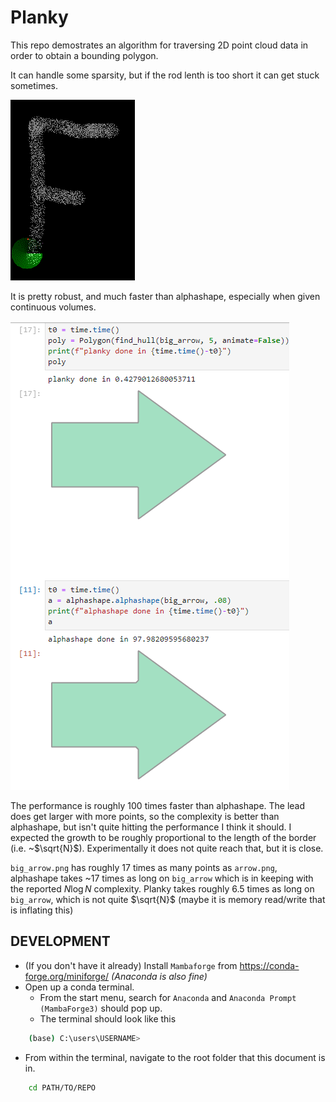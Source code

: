 # Planky
This repo demostrates an algorithm for traversing 2D point cloud data in order to obtain a bounding polygon.


It can handle some sparsity, but if the rod lenth is too short it can get stuck sometimes.

![Demo](images/f_anim.gif)


It is pretty robust, and much faster than alphashape, especially when given continuous volumes.

![big_arrow_results](images/big_arrow_results.PNG)

The performance is roughly 100 times faster than alphashape. The lead does get larger with more points, so the complexity is better than alphashape, but isn't quite hitting the performance I think it should. I expected the growth to be roughly proportional to the length of the border (i.e. ~$\sqrt{N}$). Experimentally it does not quite reach that, but it is close.

`big_arrow.png` has roughly 17 times as many points as `arrow.png`, alphashape takes ~17 times as long on `big_arrow` which is in keeping with the reported $N\log{N}$ complexity. Planky takes roughly 6.5 times as long on `big_arrow`, which is not quite $\sqrt{N}$ (maybe it is memory read/write that is inflating this)

## DEVELOPMENT
- (If you don't have it already) Install `Mambaforge` from https://conda-forge.org/miniforge/ _(Anaconda is also fine)_
- Open up a conda terminal.<br>
    - From the start menu, search for `Anaconda` and `Anaconda Prompt (MambaForge3)` should pop up.
    - The terminal should look like this

```bash
    (base) C:\users\USERNAME>
```
- From within the terminal, navigate to the root folder that this document is in.

```bash
    cd PATH/TO/REPO
```